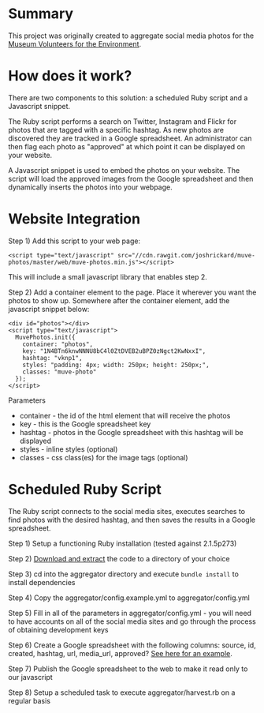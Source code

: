 Summary
=======

This project was originally created to aggregate social media photos for the [Museum Volunteers for the Environment](http://www.miamisci.org/muve/).


How does it work?
=================

There are two components to this solution: a scheduled Ruby script and a Javascript snippet.

The Ruby script performs a search on Twitter, Instagram and Flickr for photos that are tagged with a specific hashtag.  As new photos are discovered they are tracked in a Google spreadsheet.  An administrator can then flag each photo as "approved" at which point it can be displayed on your website.

A Javascript snippet is used to embed the photos on your website.  The script will load the approved images from the Google spreadsheet and then dynamically inserts the photos into your webpage.


Website Integration
===================

Step 1) Add this script to your web page:

    <script type="text/javascript" src="//cdn.rawgit.com/joshrickard/muve-photos/master/web/muve-photos.min.js"></script>

This will include a small javascript library that enables step 2.


Step 2) Add a container element to the page.  Place it wherever you want the photos to show up.  Somewhere after the container element, add the javascript snippet below:

    <div id="photos"></div>
    <script type="text/javascript">
      MuvePhotos.init({
        container: "photos",
        key: "1N4BTn6knwNNNU8bC4l0ZtDVEB2uBPZ0zNgct2KwNxxI",
        hashtag: "vknp1",
        styles: "padding: 4px; width: 250px; height: 250px;",
        classes: "muve-photo"
      });
    </script>

Parameters

* container - the id of the html element that will receive the photos
* key - this is the Google spreadsheet key
* hashtag - photos in the Google spreadsheet with this hashtag will be displayed
* styles - inline styles (optional)
* classes - css class(es) for the image tags (optional)


Scheduled Ruby Script
=====================

The Ruby script connects to the social media sites, executes searches to find photos with the desired hashtag, and then saves the results in a Google spreadsheet.

Step 1) Setup a functioning Ruby installation (tested against 2.1.5p273)

Step 2) [Download and extract](https://github.com/joshrickard/muve-photos/archive/master.zip) the code to a directory of your choice

Step 3) cd into the aggregator directory and execute `bundle install` to install dependencies

Step 4) Copy the aggregator/config.example.yml to aggregator/config.yml

Step 5) Fill in all of the parameters in aggregator/config.yml - you will need to have accounts on all of the social media sites and go through the process of obtaining development keys

Step 6) Create a Google spreadsheet with the following columns: source, id, created, hashtag, url, media_url, approved?  [See here for an example](https://docs.google.com/spreadsheets/d/1N4BTn6knwNNNU8bC4l0ZtDVEB2uBPZ0zNgct2KwNxxI/pubhtml).

Step 7) Publish the Google spreadsheet to the web to make it read only to our javascript

Step 8) Setup a scheduled task to execute aggregator/harvest.rb on a regular basis